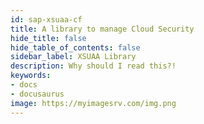 ```yaml
---
id: sap-xsuaa-cf
title: A library to manage Cloud Security
hide_title: false
hide_table_of_contents: false
sidebar_label: XSUAA Library
description: Why should I read this?!
keywords:
- docs
- docusaurus
image: https://myimagesrv.com/img.png
---
```

